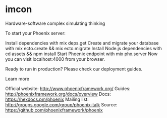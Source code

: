 # imcon
Hardware-software complex simulating thinking

To start your Phoenix server:

Install dependencies with mix deps.get
Create and migrate your database with mix ecto.create && mix ecto.migrate
Install Node.js dependencies with cd assets && npm install
Start Phoenix endpoint with mix phx.server
Now you can visit localhost:4000 from your browser.

Ready to run in production? Please check our deployment guides.

Learn more

Official website: http://www.phoenixframework.org/
Guides: http://phoenixframework.org/docs/overview
Docs: https://hexdocs.pm/phoenix
Mailing list: http://groups.google.com/group/phoenix-talk
Source: https://github.com/phoenixframework/phoenix
